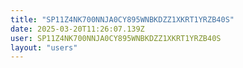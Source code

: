 ```yaml
---
title: "SP11Z4NK700NNJA0CY895WNBKDZZ1XKRT1YRZB40S"
date: 2025-03-20T11:26:07.139Z
user: SP11Z4NK700NNJA0CY895WNBKDZZ1XKRT1YRZB40S
layout: "users"
---
```

    